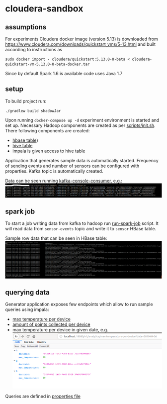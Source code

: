 # cloudera-sandbox

## assumptions

For experiments Cloudera docker image (version 5.13) is downloaded from https://www.cloudera.com/downloads/quickstart_vms/5-13.html and built according to instructions as
```
sudo docker import - cloudera/quickstart:5.13.0-0-beta < cloudera-quickstart-vm-5.13.0-0-beta-docker.tar
```

Since by default Spark 1.6 is available code uses Java 1.7

## setup

To build project run:
```
./gradlew build shadowJar
```

Upon running `docker-compose up -d` experiment environment is started and set up. Necessary Hadoop components are created as per [scripts/init.sh](./scripts/init.sh). There following components are created:
 * [hbase table](./scripts/hbase-commands.txt))
 * [hive table](./scripts/create_sensor_data_table.sql)
 * impala is given access to hive table
 
 Application that generates sample data is automatically started. Frequency of sending events and number of sensors can be configured with properties. Kafka topic is automatically created.
 
 Data can be seen running [kafka-console-consumer](./kafka/start-console-consumer.sh), e.g.: ![](./screenshots/kafka-console-consumer.png)
 
 ## spark job
 
 To start a job writing data from kafka to hadoop run [run-spark-job](./spark/run-spark-job.sh) script. It will read data from `sensor-events` topic and write it to `sensor` HBase table.
 
 Sample row data that can be seen in HBase table: ![](./screenshots/hbase.png)
 
 ## querying data
 
 Generator application exposes few endpoints which allow to run sample queries using impala:
  * [max temperature per device](http://localhost:18080/v1/analytics/1)
  * [amount of points collected per device](http://localhost:18080/v1/analytics/2)
  * max temperature per device in given date, e.g. ![](./screenshots/sample-query.png)
  
 Queries are defined in [properties file](./src/main/resources/application.properties)
